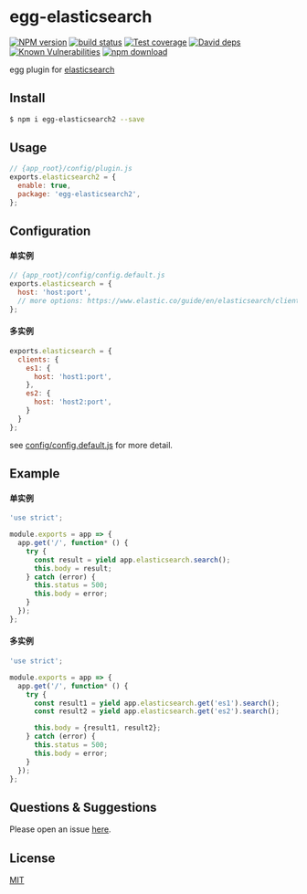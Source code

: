 # egg-elasticsearch

[![NPM version][npm-image]][npm-url]
[![build status][travis-image]][travis-url]
[![Test coverage][codecov-image]][codecov-url]
[![David deps][david-image]][david-url]
[![Known Vulnerabilities][snyk-image]][snyk-url]
[![npm download][download-image]][download-url]

[npm-image]: https://img.shields.io/npm/v/egg-elasticsearch2.svg?style=flat-square
[npm-url]: https://npmjs.org/package/egg-elasticsearch2
[travis-image]: https://img.shields.io/travis/thonatos/egg-elasticsearch2.svg?style=flat-square
[travis-url]: https://travis-ci.org/thonatos/egg-elasticsearch2
[codecov-image]: https://img.shields.io/codecov/c/github/thonatos/egg-elasticsearch2.svg?style=flat-square
[codecov-url]: https://codecov.io/github/thonatos/egg-elasticsearch2?branch=master
[david-image]: https://img.shields.io/david/thonatos/egg-elasticsearch2.svg?style=flat-square
[david-url]: https://david-dm.org/thonatos/egg-elasticsearch2
[snyk-image]: https://snyk.io/test/npm/egg-elasticsearch2/badge.svg?style=flat-square
[snyk-url]: https://snyk.io/test/npm/egg-elasticsearch2
[download-image]: https://img.shields.io/npm/dm/egg-elasticsearch2.svg?style=flat-square
[download-url]: https://npmjs.org/package/egg-elasticsearch2

<!--
Description here.
-->

egg plugin for [elasticsearch](https://www.elastic.co/guide/en/elasticsearch/client/javascript-api/current/index.html)

## Install

```bash
$ npm i egg-elasticsearch2 --save
```

## Usage

```js
// {app_root}/config/plugin.js
exports.elasticsearch2 = {
  enable: true,
  package: 'egg-elasticsearch2',
};
```

## Configuration
#### 单实例

```js
// {app_root}/config/config.default.js
exports.elasticsearch = {
  host: 'host:port',
  // more options: https://www.elastic.co/guide/en/elasticsearch/client/javascript-api/current/configuration.html
};
```

#### 多实例
```js
exports.elasticsearch = {
  clients: {
    es1: {
      host: 'host1:port',
    },
    es2: {
      host: 'host2:port',
    }
  }
};
```

see [config/config.default.js](config/config.default.js) for more detail.

## Example
#### 单实例
```js
'use strict';

module.exports = app => {
  app.get('/', function* () {
    try {
      const result = yield app.elasticsearch.search();
      this.body = result;
    } catch (error) {
      this.status = 500;
      this.body = error;
    }
  });
};
```

#### 多实例
```js
'use strict';

module.exports = app => {
  app.get('/', function* () {
    try {
      const result1 = yield app.elasticsearch.get('es1').search();
      const result2 = yield app.elasticsearch.get('es2').search();

      this.body = {result1, result2};
    } catch (error) {
      this.status = 500;
      this.body = error;
    }
  });
};
```
<!-- example here -->

## Questions & Suggestions

Please open an issue [here](https://github.com/eggjs/egg/issues).

## License

[MIT](LICENSE)
